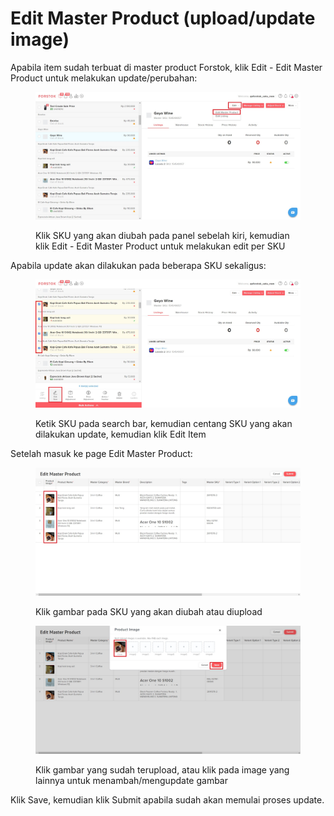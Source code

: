 # Edit Master Product (upload/update image)

Apabila item sudah terbuat di master product Forstok, klik Edit - Edit Master Product untuk melakukan update/perubahan:

<figure><img src="../../../.gitbook/assets/Screenshot 2023-01-24 131751.jpg" alt=""><figcaption><p>Klik SKU yang akan diubah pada panel sebelah kiri, kemudian klik Edit - Edit Master Product untuk melakukan edit per SKU</p></figcaption></figure>

Apabila update akan dilakukan pada beberapa SKU sekaligus:

<figure><img src="../../../.gitbook/assets/Screenshot 2023-01-24 131844.jpg" alt=""><figcaption><p>Ketik SKU pada search bar, kemudian centang SKU yang akan dilakukan update, kemudian klik Edit Item</p></figcaption></figure>

Setelah masuk ke page Edit Master Product:

<figure><img src="../../../.gitbook/assets/Screenshot 2023-01-24 132129.jpg" alt=""><figcaption><p>Klik gambar pada SKU yang akan diubah atau diupload</p></figcaption></figure>

<figure><img src="../../../.gitbook/assets/Screenshot 2023-01-24 132157.jpg" alt=""><figcaption><p>Klik gambar yang sudah terupload, atau klik pada image yang lainnya untuk menambah/mengupdate gambar</p></figcaption></figure>

Klik Save, kemudian klik Submit apabila sudah akan memulai proses update.
